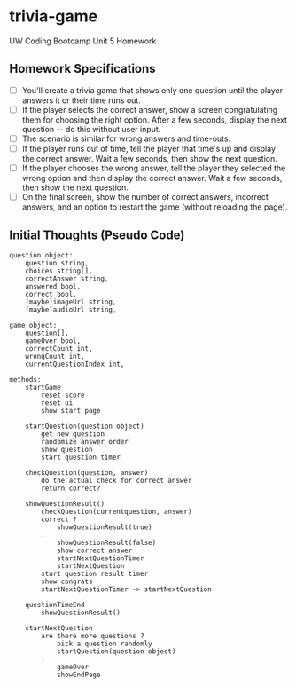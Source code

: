 # trivia-game
UW Coding Bootcamp Unit 5 Homework

## Homework Specifications
- [ ] You'll create a trivia game that shows only one question until the player answers it or their time runs out.
- [ ] If the player selects the correct answer, show a screen congratulating them for choosing the right option. After a few seconds, display the next question -- do this without user input.
- [ ] The scenario is similar for wrong answers and time-outs.
- [ ] If the player runs out of time, tell the player that time's up and display the correct answer. Wait a few seconds, then show the next question.
- [ ] If the player chooses the wrong answer, tell the player they selected the wrong option and then display the correct answer. Wait a few seconds, then show the next question.
- [ ] On the final screen, show the number of correct answers, incorrect answers, and an option to restart the game (without reloading the page).

## Initial Thoughts (Pseudo Code)
```
question object:
	question string,
	choices string[],
	correctAnswer string,
	answered bool,
	correct bool,
	(maybe)imageUrl string,
	(maybe)audioUrl string,

game object:
	question[],
	gameOver bool,
	correctCount int,
	wrongCount int,
	currentQuestionIndex int,

methods:
	startGame
		reset score
		reset ui
		show start page

	startQuestion(question object)
		get new question
		randomize answer order
		show question
		start question timer

	checkQuestion(question, answer)
		do the actual check for correct answer
		return correct?

	showQuestionResult()
		checkQuestion(currentquestion, answer)
		correct ?
			showQuestionResult(true)
		:
			showQuestionResult(false)
			show correct answer
			startNextQuestionTimer
			startNextQuestion
		start question result timer
		show congrats
		startNextQuestionTimer -> startNextQuestion

	questionTimeEnd
		showQuestionResult()

	startNextQuestion
		are there more questions ?
			pick a question randomly
			startQuestion(question object)
		:
			gameOver
			showEndPage
```